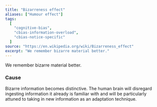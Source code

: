 ```yaml
---
title: "Bizarreness effect"
aliases: ["Humour effect"]
tags:
  [
    "cognitive-bias",
    "cbias-information-overload",
    "cbias-notice-specific"
  ]
source: "https://en.wikipedia.org/wiki/Bizarreness_effect"
excerpt: "We remember bizarre material better."
---
```


We remember bizarre material better.

### Cause

Bizarre information becomes distinctive. The human brain will disregard ingesting information it already is familiar with and will be particularly attuned to taking in new information as an adaptation technique.
